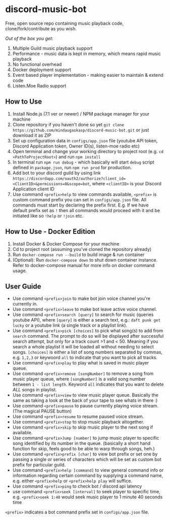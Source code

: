# discord-music-bot
Free, open source repo containing music playback code, clone/fork/contribute as you wish.

_Out of the box you get_:

1. Multiple Guild music playback support
2. Performance - music data is kept in memory, which means rapid music playback
3. No functional overhead
4. Docker deployment support
5. Event based player implementation - making easier to maintain & extend code
6. Listen.Moe Radio support

## How to Use

1. Install Node.js (7.1 ver or newer) / NPM package manager for your machine
2. Clone repository if you haven't done so yet `git clone https://github.com/mindaugaskasp/discord-music-bot.git` or just download it as ZIP
3. Set up configuration data in `configs/app.json` file (youtube API token, Discord Application token, Owner ID(s), listen-moe radio etc)
4. Open terminal and change your working directory to project root (e.g. `cd <PathToProjectRoot>`) and run `npm install`
5. In terminal run `npm run debug` - which basically will start `debug` script defined in `package.json`, run `npm run prod` for production.
6. Add bot to your discord guild by using link `https://discordapp.com/oauth2/authorize?client_id=<ClientID>&permissions=0&scope=bot`, where `<clientID>` is your Discord Application client ID
7. Use command `<prefix>help` to view commands available, `<prefix>` is custom command prefix you can set in `configs/app.json` file. All commands must start by declaring the prefix first. E.g. If we have default prefix set as `!` then all commands would proceed with it and be initiated like so `!help` or `!join` etc. 

## How to Use - Docker Edition

1. Install Docker & Docker Compose for your machine
2. Cd to project root (assuming you've cloned the repository already)
3. Run `docker-compose run --build` to build image & run container
4. (Optional): Run `docker-compose down` to shut down container instance. Refer to docker-compose manual for more info on docker command usage.

## User Guide

* Use command `<prefix>join` to make bot join voice channel you're currently in.
* Use command `<prefix>leave` to make bot leave active voice channel.
* Use command `<prefix>search [query]` to search for music (queries youtube API), where `[query]` is either a search text, e.g.: `daft punk get lucky` or a youtube link (a single track or a playlist link).
* Use command `<prefix>pick [choices]` to pick what song(s) to add from `search` command. The prompt to do so will be displayed after successful search attempt, but only for a track count >1 and < 50. Meaning if you search a whole playlist it will be loaded all without needing to select songs. `[choices]` is either a list of song numbers separated by commas, e.g. `1,2,3` or keywoord `all` to indicate that you want to pick all tracks.
* Use command `<prefix>play` to play what is saved in music player queue.
* Use command `<prefix>remove [songNumber]` to remove a song from music player queue, where `[songNumber]` is a valid song number between `1 - list length`. Keyword `all` indicates that you want to delete *ALL* songs in playlist. 
* Use command `<prefix>view` to view music player queue. Basically the same as taking a look at the back of your tape to see whats in there :)
* Use command `<prefix>pause` to pause currently playing voice stream. (The magical PAUSE button)
* Use command `<prefix>resume` to resume paused voice stream.
* Use command `<prefix>stop` to stop music playback altogether.
* Use command `<prefix>skip` to skip music player to the next song if available.
* Use command `<prefix>Jump [number]` to jump music player to specific song identified by its number in the queue. (basically a short hand function for skip, feels good to be able to warp through songs, heh.)
* Use command `<prefix>prefix [char]` to view bot prefix or set one by passing a single or series of characters which will be set as custom bot prefix for particular guild.
* Use command `<prefix>help [command]` to view general command info or information regarding certain command by supplying a command name, e.g. either `<prefix>help` or `<prefix>help play` will suffice.
* Use command `<prefix>ping` to check bot / discord api latency
* use command `<prefix>seek [interval]` to seek player to specific time, e.g. `<prefix>seek 1:40` would seek music player to 1 minute 40 seconds time

`<prefix>` indicates a bot command prefix set in `configs/app.json` file.
